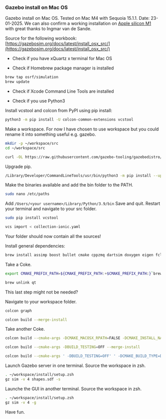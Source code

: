 ### Gazebo install on Mac OS

Gazebo install on Mac OS. Tested on Mac M4 with Sequoia 15.1.1. Date: 23-01-2025. We can also confirm a working installation on [Apple silicon M1](./gazeb_on_M1.md) with great thanks to Ingmar van de Sande.

Source for the following workbook: [https://gazebosim.org/docs/latest/install_osx_src/](https://gazebosim.org/docs/latest/install_osx_src/)

- Check if you have xQuartz x terminal for Mac OS

- Check if Homebrew package manager is installed

```bash
brew tap osrf/simulation
brew update
```

- Check if Xcode Command Line Tools are installed

- Check if you use Python3

Install vcstool and colcon from PyPI using pip install:

```bash
python3 -m pip install -U colcon-common-extensions vcstool
```

Make a workspace. For now I have chosen to use workspace but you could rename it into something useful e.g. gazebo.

```bash
mkdir -p ~/workspace/src
cd ~/workspace/src
```

```bash
curl -OL https://raw.githubusercontent.com/gazebo-tooling/gazebodistro/master/collection-ionic.yaml
```

Upgrade pip.
```bash
/Library/Developer/CommandLineTools/usr/bin/python3 -m pip install --upgrade pip
```

Make the binaries available and add the bin folder to the PATH.

```bash
sudo nano /etc/paths
```

Add `/Users/<your username>/Library/Python/3.9/bin`
Save and quit. Restart your terminal and navigate to your src folder.

```bash
sudo pip install vcstool
```

```bash
vcs import < collection-ionic.yaml
```

Your folder should now contain all the sources!

Install general dependencies:

```bash
brew install assimp boost bullet cmake cppzmq dartsim doxygen eigen fcl ffmpeg flann freeimage freetype gdal gflags google-benchmark gts ipopt jsoncpp libccd libyaml libzzip libzip nlopt ode open-scene-graph ossp-uuid ogre1.9 ogre2.3 pkg-config protobuf qt@5 qwt-qt5 rapidjson ruby tbb tinyxml tinyxml2 urdfdom zeromq
```

Take a Coke.

```bash
export CMAKE_PREFIX_PATH=${CMAKE_PREFIX_PATH:+$CMAKE_PREFIX_PATH:}`brew --prefix qt@5`
```

```bash
brew unlink qt
```
This last step might not be needed?

Navigate to your workspace folder.

```bash
colcon graph
```

```bash
colcon build --merge-install
```

Take another Coke.

```bash
colcon build --cmake-args -DCMAKE_MACOSX_RPATH=FALSE -DCMAKE_INSTALL_NAME_DIR=$(pwd)/install/lib --merge-install
```

```bash
colcon build --cmake-args -DBUILD_TESTING=OFF --merge-install
```

```bash
colcon build --cmake-args ' -DBUILD_TESTING=OFF' ' -DCMAKE_BUILD_TYPE=Debug' --merge-install
```

Launch Gazebo server in one terminal.
Source the workspace in zsh.

```bash
. ~/workspace/install/setup.zsh
gz sim -v 4 shapes.sdf -s
```

Launche the GUI in another terminal.
Source the workspace in zsh.

```bash
. ~/workspace/install/setup.zsh
gz sim -v 4 -g
```

Have fun.
